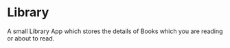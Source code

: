# Library
A small Library App which stores the details of Books which you are reading or about to read.
